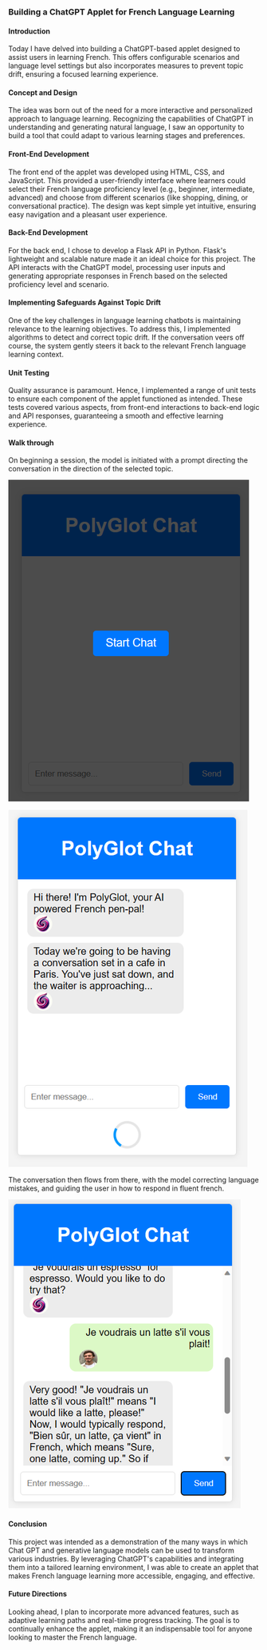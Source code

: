 ### Building a ChatGPT Applet for French Language Learning

#### Introduction
Today I have delved into building a ChatGPT-based applet designed to assist users in learning French. This offers configurable scenarios and language level settings but also incorporates measures to prevent topic drift, ensuring a focused learning experience.

#### Concept and Design
The idea was born out of the need for a more interactive and personalized approach to language learning. Recognizing the capabilities of ChatGPT in understanding and generating natural language, I saw an opportunity to build a tool that could adapt to various learning stages and preferences.

#### Front-End Development
The front end of the applet was developed using HTML, CSS, and JavaScript. This provided a user-friendly interface where learners could select their French language proficiency level (e.g., beginner, intermediate, advanced) and choose from different scenarios (like shopping, dining, or conversational practice). The design was kept simple yet intuitive, ensuring easy navigation and a pleasant user experience.

#### Back-End Development
For the back end, I chose to develop a Flask API in Python. Flask's lightweight and scalable nature made it an ideal choice for this project. The API interacts with the ChatGPT model, processing user inputs and generating appropriate responses in French based on the selected proficiency level and scenario.

#### Implementing Safeguards Against Topic Drift
One of the key challenges in language learning chatbots is maintaining relevance to the learning objectives. To address this, I implemented algorithms to detect and correct topic drift. If the conversation veers off course, the system gently steers it back to the relevant French language learning context.

#### Unit Testing
Quality assurance is paramount. Hence, I implemented a range of unit tests to ensure each component of the applet functioned as intended. These tests covered various aspects, from front-end interactions to back-end logic and API responses, guaranteeing a smooth and effective learning experience.

#### Walk through

On beginning a session, the model is initiated with a prompt directing the conversation in the direction of the selected topic.

![Object detection and localisation](/assets/img/posts/GPTScreengrabs/welcome_screen.png)

![Object detection and localisation](/assets/img/posts/GPTScreengrabs/intitalised_model.png)

The conversation then flows from there, with the model correcting language mistakes, and guiding the user in how to respond in fluent french.

![Object detection and localisation](/assets/img/posts/GPTScreengrabs/having_a_conversation.png)

#### Conclusion
This project was intended as a demonstration of the many ways in which Chat GPT and generative language models can be used to transform various industries. By leveraging ChatGPT's capabilities and integrating them into a tailored learning environment, I was able to create an applet that makes French language learning more accessible, engaging, and effective.

#### Future Directions
Looking ahead, I plan to incorporate more advanced features, such as adaptive learning paths and real-time progress tracking. The goal is to continually enhance the applet, making it an indispensable tool for anyone looking to master the French language.
